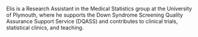 Elis is a Research Assistant in the Medical Statistics group at the University of Plymouth, where he supports the Down Syndrome Screening Quality Assurance Support Service (DQASS) and contributes to clinical trials, statistical clinics, and teaching.



<!---
elislwilson/elislwilson is a ✨ special ✨ repository because its `README.md` (this file) appears on your GitHub profile.
You can click the Preview link to take a look at your changes.
--->
